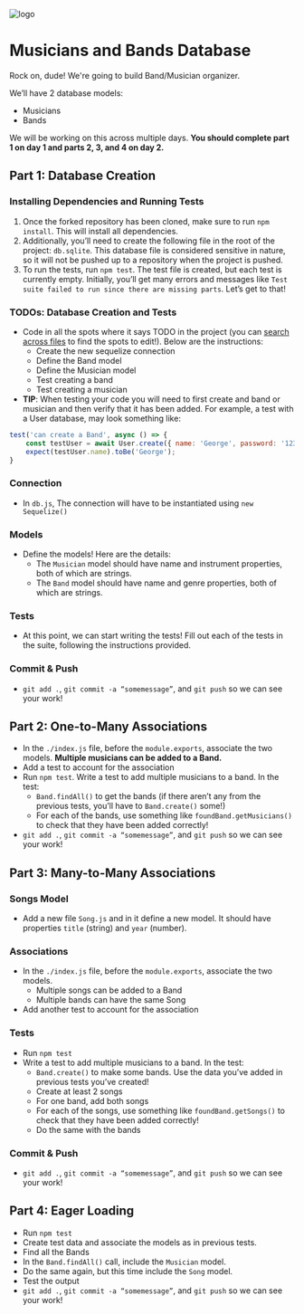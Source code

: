 ![logo](https://user-images.githubusercontent.com/44912347/202296600-c5f247d6-9616-49db-88f0-38433429d781.jpg)

# Musicians and Bands Database
Rock on, dude! We're going to build Band/Musician organizer.

We’ll have 2 database models:
- Musicians
- Bands

We will be working on this across multiple days. **You should complete part 1 on day 1 and parts 2, 3, and 4 on day 2.**

## Part 1: Database Creation

### Installing Dependencies and Running Tests
1. Once the forked repository has been cloned, make sure to run `npm install`. This will install all dependencies.
2. Additionally, you’ll need to create the following file in the root of the project: `db.sqlite`. This database file is considered sensitive in nature, so it will not be pushed up to a repository when the project is pushed.
3. To run the tests, run `npm test`. The test file is created, but each test is currently empty. Initially, you’ll get many errors and messages like `Test suite failed to run since there are missing parts`. Let’s get to that!

### TODOs: Database Creation and Tests
- Code in all the spots where it says TODO in the project (you can [search across files](https://code.visualstudio.com/docs/editor/codebasics#_search-across-files) to find the spots to edit!). Below are the instructions:
  - Create the new sequelize connection
  - Define the Band model
  - Define the Musician model
  - Test creating a band
  - Test creating a musician
- **TIP**: When testing your code you will need to first create and band or musician and then verify that it has been added. For example, a test with a User database, may look something like:
```javascript
test('can create a Band', async () => {
    const testUser = await User.create({ name: 'George', password: '123' });
    expect(testUser.name).toBe('George');
}
```
### Connection
- In `db.js`, The connection will have to be instantiated using `new Sequelize()`

### Models
- Define the models! Here are the details:
  - The `Musician` model should have name and instrument properties, both of which are strings.
  - The `Band` model should have name and genre properties, both of which are strings.

### Tests
- At this point, we can start writing the tests!  Fill out each of the tests in the suite, following the instructions provided.

### Commit & Push
- `git add .`, `git commit -a “somemessage”`, and `git push` so we can see your work!

## Part 2: One-to-Many Associations
- In the `./index.js` file, before the `module.exports`, associate the two models. **Multiple musicians can be added to a Band.**
- Add a test to account for the association
- Run `npm test`. Write a test to add multiple musicians to a band. In the test:
  - `Band.findAll()` to get the bands (if there aren’t any from the previous tests, you’ll have to `Band.create()` some!)
  - For each of the bands, use something like `foundBand.getMusicians()` to check that they have been added correctly!
- `git add .`, `git commit -a “somemessage”`, and `git push` so we can see your work!

## Part 3: Many-to-Many Associations

### Songs Model
- Add a new file `Song.js` and in it define a new model. It should have properties `title` (string) and `year` (number).

### Associations
- In the `./index.js` file, before the `module.exports`, associate the two models.
  - Multiple songs can be added to a Band
  - Multiple bands can have the same Song
- Add another test to account for the association

### Tests
- Run `npm test`
- Write a test to add multiple musicians to a band. In the test:
  - `Band.create()` to make some bands. Use the data you’ve added in previous tests you’ve created!
  - Create at least 2 songs
  - For one band, add both songs
  - For each of the songs, use something like `foundBand.getSongs()` to check that they have been added correctly!
  - Do the same with the bands

### Commit & Push
- `git add .`, `git commit -a “somemessage”`, and `git push` so we can see your work!

## Part 4: Eager Loading
- Run `npm test`
- Create test data and associate the models as in previous tests.
- Find all the Bands
- In the `Band.findAll()` call, include the `Musician` model.
- Do the same again, but this time include the `Song` model.
- Test the output
- `git add .`, `git commit -a “somemessage”`, and `git push` so we can see your work!
